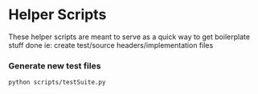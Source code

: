 # Helper Scripts

These helper scripts are meant to serve as a quick way to get boilerplate stuff done
ie: create test/source headers/implementation files

### Generate new test files

```sh
python scripts/testSuite.py
```
